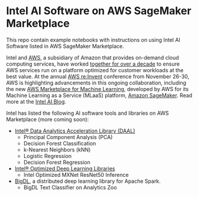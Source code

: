 
# Intel AI Software on AWS SageMaker Marketplace

This repo contain example notebooks with instructions on using Intel AI Software listed in AWS SageMaker Marketplace.

Intel and [AWS](https://aws.amazon.com/), a subsidiary of Amazon that provides on-demand cloud computing services, have worked [together for over a decade](https://aws.amazon.com/intel/) to ensure AWS services run on a platform optimized for customer workloads at the best value. At the annual [AWS re:Invent](https://reinvent.awsevents.com/) conference from November 26-30, AWS is highlighting advancements in this ongoing collaboration, including the new [AWS Marketplace for Machine Learning](https://aws.amazon.com/mp/ai/), developed by AWS for its Machine Learning as a Service (MLaaS) platform, [Amazon SageMaker](https://aws.amazon.com/sagemaker/). Read more at the  [Intel AI Blog](https://ai.intel.com/intel-software-development-tools-on-the-new-aws-marketplace-for-machine-learning/).

Intel has listed the following AI software tools and libraries on  AWS Marketplace (more coming soon):
- [Intel® Data Analytics Acceleration Library (DAAL)](https://software.intel.com/en-us/intel-daal)
	- Principal Component Analysis (PCA) 
	- Decision Forest Classification
	- k-Nearest Neighbors (kNN)
	- Logistic Regression
	- Decision Forest Regression
- [Intel® Optimized Deep Learning Libraries](https://www.intel.ai/framework-optimizations/)
	- Intel Optimized MXNet ResNet50 Inference
-  [BigDL](https://software.intel.com/en-us/ai-academy/frameworks/bigdl), a distributed deep  learning  library  for  Apache Spark.
	- BigDL Text Classifier on Analytics Zoo



 
